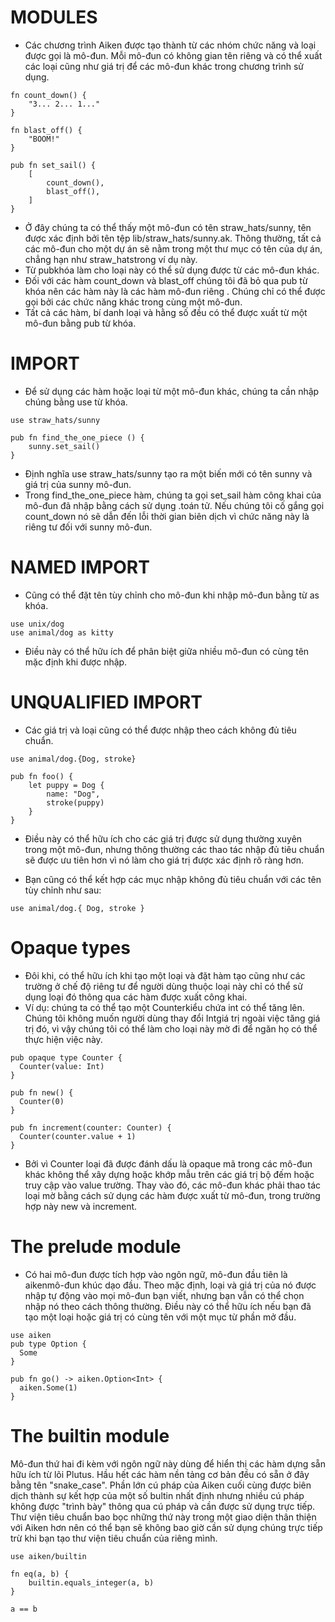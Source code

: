 # MODULES

- Các chương trình Aiken được tạo thành từ các nhóm chức năng và loại được gọi là mô-đun. Mỗi mô-đun có không gian tên riêng và có thể xuất các loại cũng như giá trị để các mô-đun khác trong chương trình sử dụng.

```aiken
fn count_down() {
    "3... 2... 1..."
}

fn blast_off() {
    "BOOM!"
}

pub fn set_sail() {
    [
        count_down(),
        blast_off(),
    ]
}
```

- Ở đây chúng ta có thể thấy một mô-đun có tên straw_hats/sunny, tên được xác định bởi tên tệp lib/straw_hats/sunny.ak. Thông thường, tất cả các mô-đun cho một dự án sẽ nằm trong một thư mục có tên của dự án, chẳng hạn như straw_hatstrong ví dụ này.
- Từ pubkhóa làm cho loại này có thể sử dụng được từ các mô-đun khác.
- Đối với các hàm count_down và blast_off chúng tôi đã bỏ qua pub từ khóa nên các hàm này là các hàm mô-đun riêng . Chúng chỉ có thể được gọi bởi các 
chức năng khác trong cùng một mô-đun.
- Tất cả các hàm, bí danh loại và hằng số đều có thể được xuất từ ​​một mô-đun bằng pub từ khóa.

# IMPORT 

- Để sử dụng các hàm hoặc loại từ một mô-đun khác, chúng ta cần nhập chúng bằng use từ khóa.

```aiken
use straw_hats/sunny

pub fn find_the_one_piece () {
    sunny.set_sail()
}

```
- Định nghĩa use straw_hats/sunny tạo ra một biến mới có tên sunny và giá trị của sunny mô-đun.
- Trong find_the_one_piece hàm, chúng ta gọi set_sail hàm công khai của mô-đun đã nhập bằng cách sử dụng .toán tử. Nếu chúng tôi cố gắng gọi count_down nó sẽ dẫn đến lỗi thời gian biên dịch vì chức năng này là riêng tư đối với sunny mô-đun.

# NAMED IMPORT 

- Cũng có thể đặt tên tùy chỉnh cho mô-đun khi nhập mô-đun bằng từ as khóa.

```aiken
use unix/dog
use animal/dog as kitty
```

- Điều này có thể hữu ích để phân biệt giữa nhiều mô-đun có cùng tên mặc định khi được nhập.

# UNQUALIFIED IMPORT

- Các giá trị và loại cũng có thể được nhập theo cách không đủ tiêu chuẩn.

```aiken
use animal/dog.{Dog, stroke}

pub fn foo() {
    let puppy = Dog {
        name: "Dog",
        stroke(puppy)
    }
}
``` 

- Điều này có thể hữu ích cho các giá trị được sử dụng thường xuyên trong một mô-đun, nhưng thông thường các thao tác nhập đủ tiêu chuẩn sẽ được ưu tiên hơn vì nó làm cho giá trị được xác định rõ ràng hơn. 

- Bạn cũng có thể kết hợp các mục nhập không đủ tiêu chuẩn với các tên tùy chỉnh như sau:

```aiken
use animal/dog.{ Dog, stroke }
```

# Opaque types

- Đôi khi, có thể hữu ích khi tạo một loại và đặt hàm tạo cũng như các trường ở chế độ riêng tư để người dùng thuộc loại này chỉ có thể sử dụng loại đó thông qua các hàm được xuất công khai.
- Ví dụ: chúng ta có thể tạo một Counterkiểu chứa int có thể tăng lên. Chúng tôi không muốn người dùng thay đổi Intgiá trị ngoài việc tăng giá trị đó, vì vậy chúng tôi có thể làm cho loại này mờ đi để ngăn họ có thể thực hiện việc này.

```aiken
pub opaque type Counter {
  Counter(value: Int)
}
 
pub fn new() {
  Counter(0)
}
 
pub fn increment(counter: Counter) {
  Counter(counter.value + 1)
}
```

- Bởi vì Counter loại đã được đánh dấu là opaque mã trong các mô-đun khác không thể xây dựng hoặc khớp mẫu trên các giá trị bộ đếm hoặc truy cập vào value trường. Thay vào đó, các mô-đun khác phải thao tác loại mờ bằng cách sử dụng các hàm được xuất từ ​​mô-đun, trong trường hợp này new và increment.

# The prelude module

- Có hai mô-đun được tích hợp vào ngôn ngữ, mô-đun đầu tiên là aikenmô-đun khúc dạo đầu. Theo mặc định, loại và giá trị của nó được nhập tự động vào mọi mô-đun bạn viết, nhưng bạn vẫn có thể chọn nhập nó theo cách thông thường. Điều này có thể hữu ích nếu bạn đã tạo một loại hoặc giá trị có cùng tên với một mục từ phần mở đầu.

```aiken
use aiken
pub type Option {
  Some
}

pub fn go() -> aiken.Option<Int> {
  aiken.Some(1)
}
```

# The builtin module

Mô-đun thứ hai đi kèm với ngôn ngữ này dùng để hiển thị các hàm dựng sẵn hữu ích từ lõi Plutus. Hầu hết các hàm nền tảng cơ bản đều có sẵn ở đây bằng tên "snake_case". Phần lớn cú pháp của Aiken cuối cùng được biên dịch thành sự kết hợp của một số bultin nhất định nhưng nhiều cú pháp không được "trình bày" thông qua cú pháp và cần được sử dụng trực tiếp. Thư viện tiêu chuẩn bao bọc những thứ này trong một giao diện thân thiện với Aiken hơn nên có thể bạn sẽ không bao giờ cần sử dụng chúng trực tiếp trừ khi bạn tạo thư viện tiêu chuẩn của riêng mình.

```aiken
use aiken/builtin

fn eq(a, b) {
    builtin.equals_integer(a, b)
}
  
a == b
```